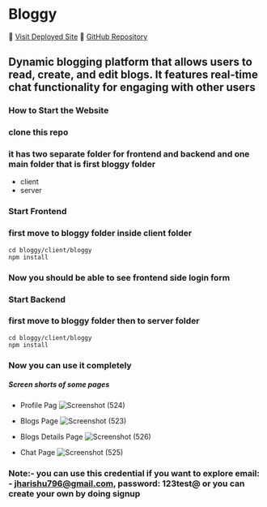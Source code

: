# Bloggy  
🚀 [Visit Deployed Site](https://writebloggy.netlify.app/blogs)
📂 [GitHub Repository](https://github.com/123rishujha/bloggy)

## Dynamic blogging platform that allows users to read, create, and edit blogs. It features real-time chat functionality for engaging with other users

### How to Start the Website
### clone this repo 

### it has two separate folder for frontend and backend and one main folder that is first bloggy folder 
- client
- server

### Start Frontend
### first move to bloggy folder inside client folder
```
cd bloggy/client/bloggy
npm install
```
### Now you should be able to see frontend side login form

### Start Backend
### first move to bloggy folder then to server folder
```
cd bloggy/client/bloggy
npm install
```

### Now you can use it completely 
##### Screen shorts of some pages

- Profile Pag
  ![Screenshot (524)](https://github.com/123rishujha/bloggy/assets/107615122/b9f30dd8-cfef-4096-972a-329ad2fa1431)


- Blogs Page
 ![Screenshot (523)](https://github.com/123rishujha/bloggy/assets/107615122/e8a47fe3-7383-4f34-9e29-48af574e4975)

- Blogs Details Page 
 ![Screenshot (526)](https://github.com/123rishujha/bloggy/assets/107615122/27b4f477-f4d9-49b6-a96a-fe82610ed19c)

- Chat Page
 ![Screenshot (525)](https://github.com/123rishujha/bloggy/assets/107615122/410f2a65-88b7-4360-a802-a06e94caacc9)



 
 ### Note:-  you can use this credential if you want to explore email: - jharishu796@gmail.com, password: 123test@  or you can create your own by doing signup
